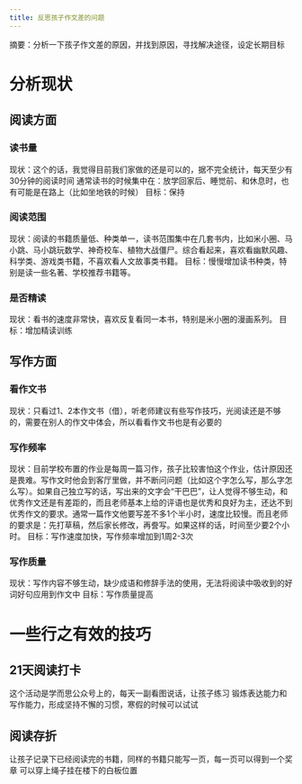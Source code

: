 ```yaml
---
title: 反思孩子作文差的问题
---
```

摘要：分析一下孩子作文差的原因，并找到原因，寻找解决途径，设定长期目标

<!-- more -->

# 分析现状

## 阅读方面

### 读书量
现状：这个的话，我觉得目前我们家做的还是可以的，据不完全统计，每天至少有30分钟的阅读时间
通常读书的时候集中在：放学回家后、睡觉前、和休息时，也有可能是在路上（比如坐地铁的时候）
目标：保持

### 阅读范围
现状：阅读的书籍质量低、种类单一，读书范围集中在几套书内，比如米小圈、马小跳、马小跳玩数学、神奇校车、植物大战僵尸。综合看起来，喜欢看幽默风趣、科学类、游戏类书籍，不喜欢看人文故事类书籍。
目标：慢慢增加读书种类，特别是读一些名著、学校推荐书籍等。

### 是否精读
现状：看书的速度非常快，喜欢反复看同一本书，特别是米小圈的漫画系列。
目标：增加精读训练

## 写作方面

### 看作文书
现状：只看过1、2本作文书（借），听老师建议有些写作技巧，光阅读还是不够的，需要在别人的作文中体会，所以看看作文书也是有必要的

### 写作频率
现状：目前学校布置的作业是每周一篇习作，孩子比较害怕这个作业，估计原因还是畏难。写作文时他会到客厅里做，并不断问问题（比如这个字怎么写，那么字怎么写）。如果自己独立写的话，写出来的文字会“干巴巴”，让人觉得不够生动，和优秀作文还是有差距的，而且老师基本上给的评语也是优秀和良好为主，还达不到优秀作文的要求。通常一篇作文他要写差不多1个半小时，速度比较慢。而且老师的要求是：先打草稿，然后家长修改，再誊写。如果这样的话，时间至少要2个小时。
目标：写作速度加快，写作频率增加到1周2-3次

### 写作质量
现状：写作内容不够生动，缺少成语和修辞手法的使用，无法将阅读中吸收到的好词好句应用到作文中
目标：写作质量提高


# 一些行之有效的技巧

## 21天阅读打卡
这个活动是学而思公众号上的，每天一副看图说话，让孩子练习
锻炼表达能力和写作能力，形成坚持不懈的习惯，寒假的时候可以试试

## 阅读存折
让孩子记录下已经阅读完的书籍，同样的书籍只能写一页，每一页可以得到一个奖章
可以穿上绳子挂在楼下的白板位置







